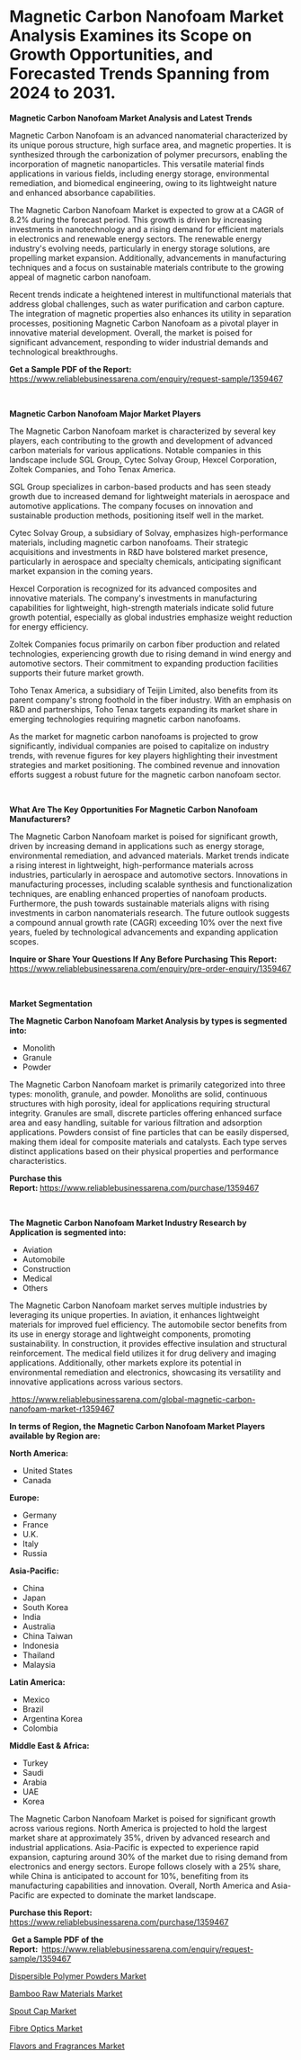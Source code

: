 <p><h1>Magnetic Carbon Nanofoam Market Analysis Examines its Scope on Growth Opportunities, and Forecasted Trends Spanning from 2024 to 2031.</h1></p><p><strong>Magnetic Carbon Nanofoam Market Analysis and Latest Trends</strong></p>
<p><p>Magnetic Carbon Nanofoam is an advanced nanomaterial characterized by its unique porous structure, high surface area, and magnetic properties. It is synthesized through the carbonization of polymer precursors, enabling the incorporation of magnetic nanoparticles. This versatile material finds applications in various fields, including energy storage, environmental remediation, and biomedical engineering, owing to its lightweight nature and enhanced absorbance capabilities.</p><p>The Magnetic Carbon Nanofoam Market is expected to grow at a CAGR of 8.2% during the forecast period. This growth is driven by increasing investments in nanotechnology and a rising demand for efficient materials in electronics and renewable energy sectors. The renewable energy industry's evolving needs, particularly in energy storage solutions, are propelling market expansion. Additionally, advancements in manufacturing techniques and a focus on sustainable materials contribute to the growing appeal of magnetic carbon nanofoam. </p><p>Recent trends indicate a heightened interest in multifunctional materials that address global challenges, such as water purification and carbon capture. The integration of magnetic properties also enhances its utility in separation processes, positioning Magnetic Carbon Nanofoam as a pivotal player in innovative material development. Overall, the market is poised for significant advancement, responding to wider industrial demands and technological breakthroughs.</p></p>
<p><strong>Get a Sample PDF of the Report:&nbsp;</strong> <a href="https://www.reliablebusinessarena.com/enquiry/request-sample/1359467">https://www.reliablebusinessarena.com/enquiry/request-sample/1359467</a></p>
<p>&nbsp;</p>
<p><strong>Magnetic Carbon Nanofoam Major Market Players</strong></p>
<p><p>The Magnetic Carbon Nanofoam market is characterized by several key players, each contributing to the growth and development of advanced carbon materials for various applications. Notable companies in this landscape include SGL Group, Cytec Solvay Group, Hexcel Corporation, Zoltek Companies, and Toho Tenax America. </p><p>SGL Group specializes in carbon-based products and has seen steady growth due to increased demand for lightweight materials in aerospace and automotive applications. The company focuses on innovation and sustainable production methods, positioning itself well in the market. </p><p>Cytec Solvay Group, a subsidiary of Solvay, emphasizes high-performance materials, including magnetic carbon nanofoams. Their strategic acquisitions and investments in R&D have bolstered market presence, particularly in aerospace and specialty chemicals, anticipating significant market expansion in the coming years.</p><p>Hexcel Corporation is recognized for its advanced composites and innovative materials. The company's investments in manufacturing capabilities for lightweight, high-strength materials indicate solid future growth potential, especially as global industries emphasize weight reduction for energy efficiency.</p><p>Zoltek Companies focus primarily on carbon fiber production and related technologies, experiencing growth due to rising demand in wind energy and automotive sectors. Their commitment to expanding production facilities supports their future market growth.</p><p>Toho Tenax America, a subsidiary of Teijin Limited, also benefits from its parent company's strong foothold in the fiber industry. With an emphasis on R&D and partnerships, Toho Tenax targets expanding its market share in emerging technologies requiring magnetic carbon nanofoams.</p><p>As the market for magnetic carbon nanofoams is projected to grow significantly, individual companies are poised to capitalize on industry trends, with revenue figures for key players highlighting their investment strategies and market positioning. The combined revenue and innovation efforts suggest a robust future for the magnetic carbon nanofoam sector.</p></p>
<p>&nbsp;</p>
<p><strong>What Are The Key Opportunities For Magnetic Carbon Nanofoam Manufacturers?</strong></p>
<p><p>The Magnetic Carbon Nanofoam market is poised for significant growth, driven by increasing demand in applications such as energy storage, environmental remediation, and advanced materials. Market trends indicate a rising interest in lightweight, high-performance materials across industries, particularly in aerospace and automotive sectors. Innovations in manufacturing processes, including scalable synthesis and functionalization techniques, are enabling enhanced properties of nanofoam products. Furthermore, the push towards sustainable materials aligns with rising investments in carbon nanomaterials research. The future outlook suggests a compound annual growth rate (CAGR) exceeding 10% over the next five years, fueled by technological advancements and expanding application scopes.</p></p>
<p><strong>Inquire or Share Your Questions If Any Before Purchasing This Report:</strong> <a href="https://www.reliablebusinessarena.com/enquiry/pre-order-enquiry/1359467">https://www.reliablebusinessarena.com/enquiry/pre-order-enquiry/1359467</a></p>
<p>&nbsp;</p>
<p><strong>Market Segmentation</strong></p>
<p><strong>The Magnetic Carbon Nanofoam Market Analysis by types is segmented into:</strong></p>
<p><ul><li>Monolith</li><li>Granule</li><li>Powder</li></ul></p>
<p><p>The Magnetic Carbon Nanofoam market is primarily categorized into three types: monolith, granule, and powder. Monoliths are solid, continuous structures with high porosity, ideal for applications requiring structural integrity. Granules are small, discrete particles offering enhanced surface area and easy handling, suitable for various filtration and adsorption applications. Powders consist of fine particles that can be easily dispersed, making them ideal for composite materials and catalysts. Each type serves distinct applications based on their physical properties and performance characteristics.</p></p>
<p><strong>Purchase this Report:&nbsp;</strong><a href="https://www.reliablebusinessarena.com/purchase/1359467">https://www.reliablebusinessarena.com/purchase/1359467</a></p>
<p>&nbsp;</p>
<p><strong>The Magnetic Carbon Nanofoam Market Industry Research by Application is segmented into:</strong></p>
<p><ul><li>Aviation</li><li>Automobile</li><li>Construction</li><li>Medical</li><li>Others</li></ul></p>
<p><p>The Magnetic Carbon Nanofoam market serves multiple industries by leveraging its unique properties. In aviation, it enhances lightweight materials for improved fuel efficiency. The automobile sector benefits from its use in energy storage and lightweight components, promoting sustainability. In construction, it provides effective insulation and structural reinforcement. The medical field utilizes it for drug delivery and imaging applications. Additionally, other markets explore its potential in environmental remediation and electronics, showcasing its versatility and innovative applications across various sectors.</p></p>
<p><a href="https://www.reliablebusinessarena.com/global-magnetic-carbon-nanofoam-market-r1359467">&nbsp;https://www.reliablebusinessarena.com/global-magnetic-carbon-nanofoam-market-r1359467</a></p>
<p><strong>In terms of Region, the Magnetic Carbon Nanofoam Market Players available by Region are:</strong></p>
<p>
    <p> <strong> North America: </strong>
        <ul>
            <li>United States</li>
            <li>Canada</li>
        </ul>
        </p> 
    <p> <strong> Europe: </strong>
        <ul>
            <li>Germany</li>
            <li>France</li>
            <li>U.K.</li>
            <li>Italy</li>
            <li>Russia</li>
        </ul>
        </p> 
    <p> <strong> Asia-Pacific: </strong>
        <ul>
            <li>China</li>
            <li>Japan</li>
            <li>South Korea</li>
            <li>India</li>
            <li>Australia</li>
            <li>China Taiwan</li>
            <li>Indonesia</li>
            <li>Thailand</li>
            <li>Malaysia</li>
        </ul>
        </p> 
    <p> <strong> Latin America: </strong>
        <ul>
            <li>Mexico</li>
            <li>Brazil</li>
            <li>Argentina Korea</li>
            <li>Colombia</li>
        </ul>
        </p> 
    <p> <strong> Middle East & Africa: </strong>
        <ul>
            <li>Turkey</li>
            <li>Saudi</li>
            <li>Arabia</li>
            <li>UAE</li>
            <li>Korea</li>
        </ul>
    </p>
    </p>
<p><p>The Magnetic Carbon Nanofoam Market is poised for significant growth across various regions. North America is projected to hold the largest market share at approximately 35%, driven by advanced research and industrial applications. Asia-Pacific is expected to experience rapid expansion, capturing around 30% of the market due to rising demand from electronics and energy sectors. Europe follows closely with a 25% share, while China is anticipated to account for 10%, benefiting from its manufacturing capabilities and innovation. Overall, North America and Asia-Pacific are expected to dominate the market landscape.</p></p>
<p><strong>Purchase this Report: </strong><a href="https://www.reliablebusinessarena.com/purchase/1359467">https://www.reliablebusinessarena.com/purchase/1359467</a></p>
<p>&nbsp;<strong>Get a Sample PDF of the Report:&nbsp;&nbsp;</strong><a href="https://www.reliablebusinessarena.com/enquiry/request-sample/1359467">https://www.reliablebusinessarena.com/enquiry/request-sample/1359467</a></p>
<p><strong></strong></p>
<p><p><a href="https://www.linkedin.com/pulse/dispersible-polymer-powders-market-emerging-trends-future-4noyc?trackingId=5ZBNUDTeTpGmS0OHXwF0yA%3D%3D">Dispersible Polymer Powders Market</a></p><p><a href="https://www.linkedin.com/pulse/market-leaders-laggards-global-bamboo-raw-materials-trends-0ukoc?trackingId=UHn3oihQRK%2BSoSE4kkaj2w%3D%3D">Bamboo Raw Materials Market</a></p><p><a href="https://www.linkedin.com/pulse/spout-cap-market-evolution-global-trends-regional-dynamics-abxxc?trackingId=r6DQNv%2BVTxmU53OUUlS3uw%3D%3D">Spout Cap Market</a></p><p><a href="https://issuu.com/reportprime-2/docs/fibre-optics-market-size-2030.pptx_c87a6fc4bbae99">Fibre Optics Market</a></p><p><a href="https://issuu.com/reportprime-2/docs/flavors-and-fragrances-market-size-_e584697a880741">Flavors and Fragrances Market</a></p></p>